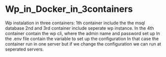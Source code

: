 # Wp_in_Docker_in_3containers
Wp instalation in three containers:
1th container include the the msql database
2nd and 3rd container include seperate wp instance.
In the 4th container contain the wp cli, where the admin name and password set up
In the .env file contain the variable to set up the configuration
In that case the container run in one server but if we change the configuration we can run at seperated servers.
